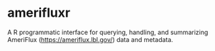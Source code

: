 # amerifluxr
A R programmatic interface for querying, handling, and summarizing AmeriFlux (https://ameriflux.lbl.gov/) data and metadata.  
